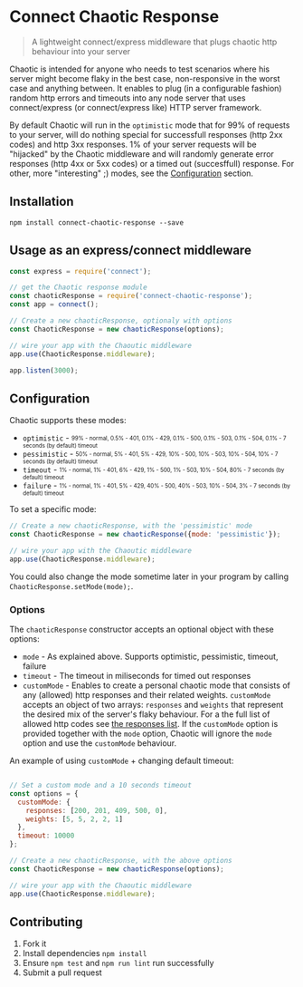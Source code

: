 # Connect Chaotic Response
> A lightweight connect/express middleware that plugs chaotic http behaviour into your server

Chaotic is intended for anyone who needs to test scenarios where his server might become flaky in the best case, non-responsive in the worst case and anything between. It enables to plug (in a configurable fashion) random http errors and timeouts into any node server that uses connect/express (or connect/express like) HTTP server framework. 


By default Chaotic will run in the `optimistic` mode that for 99% of requests to your server, will do nothing special for successfull responses (http 2xx codes) and http 3xx responses. 1% of your server requests will be "hijacked" by the Chaotic middleware and will randomly generate error responses (http 4xx or 5xx codes) or a timed out (succesffull) response. For other, more "interesting" ;) modes, see the [Configuration](#configuration) section.

## Installation

```
npm install connect-chaotic-response --save
```

## Usage as an express/connect middleware

```js
const express = require('connect');

// get the Chaotic response module
const chaoticResponse = require('connect-chaotic-response');
const app = connect();

// Create a new chaoticResponse, optionaly with options
const ChaoticResponse = new chaoticResponse(options);

// wire your app with the Chaoutic middleware
app.use(ChaoticResponse.middleware);

app.listen(3000);

```

## Configuration
Chaotic supports these modes:

* `optimistic` - <sub><sup>99% - normal, 0.5% - 401, 0.1% - 429, 0.1% - 500, 0.1% - 503, 0.1% - 504, 0.1% - 7 seconds (by default) timeout</sup></sub>
* `pessimistic` - <sub><sup>50% - normal, 5% - 401, 5% - 429, 10% - 500, 10% - 503, 10% - 504, 10% - 7 seconds (by default) timeout</sup></sub>
* `timeout` - <sub><sup>1% - normal, 1% - 401, 6% - 429, 1% - 500, 1% - 503, 10% - 504, 80% - 7 seconds (by default) timeout</sup></sub>
* `failure` - <sub><sup>1% - normal, 1% - 401, 5% - 429, 40% - 500, 40% - 503, 10% - 504, 3% - 7 seconds (by default) timeout</sup></sub>

To set a specific mode:
```js
// Create a new chaoticResponse, with the 'pessimistic' mode
const ChaoticResponse = new chaoticResponse({mode: 'pessimistic'});

// wire your app with the Chaoutic middleware
app.use(ChaoticResponse.middleware);
```
You could also change the mode sometime later in your program by calling `ChaoticResponse.setMode(mode);`.

### Options
The `chaoticResponse` constructor accepts an optional object with these options:

* `mode` - As explained above. Supports optimistic, pessimistic, timeout, failure
* `timeout` - The timeout in miliseconds for timed out responses
* `customMode` - Enables to create a personal chaotic mode that consists of any (allowed) http responses and their related weights. `customMode` accepts an object of two arrays: `responses` and `weights` that represent the desired mix of the server's flaky behaviour. For a the full list of allowed http codes see [the responses list](../blob/master/lib/responses.js). If the `customMode` option is provided together with the `mode` option, Chaotic will ignore the `mode` option and use the `customMode` behaviour.

An example of using `customMode` + changing default timeout:
```js

// Set a custom mode and a 10 seconds timeout
const options = {
  customMode: {
    responses: [200, 201, 409, 500, 0],
    weights: [5, 5, 2, 2, 1]
  },
  timeout: 10000
};

// Create a new chaoticResponse, with the above options
const ChaoticResponse = new chaoticResponse(options);

// wire your app with the Chaoutic middleware
app.use(ChaoticResponse.middleware);
```

## Contributing

1. Fork it
1. Install dependencies `npm install`
1. Ensure `npm test` and `npm run lint` run successfully
1. Submit a pull request
